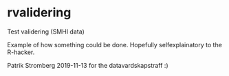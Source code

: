 # rvalidering
Test validering (SMHI data)

Example of how something could be done. Hopefully selfexplainatory to the R-hacker.

Patrik Stromberg 2019-11-13 for the datavardskapstraff :)
